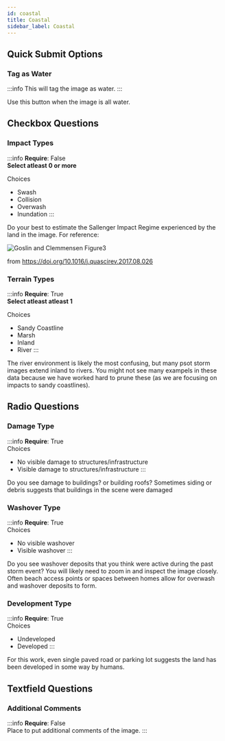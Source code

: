```yaml
---
id: coastal
title: Coastal
sidebar_label: Coastal
---
```


## Quick Submit Options

### Tag as Water

:::info
This will tag the image as water.
:::

Use this button when the image is all water.

## Checkbox Questions

### Impact Types

:::info
**Require**: False  
**Select atleast 0 or more**

Choices 
- Swash
- Collision
- Overwash
- Inundation
:::

Do your best to estimate the Sallenger Impact Regime experienced by the land in the image. For reference: 

![Goslin and Clemmensen Figure3](https://www.researchgate.net/profile/Jerome_Goslin2/publication/319954890/figure/fig3/AS:568850036662272@1512635825824/Schematic-illustrations-of-barrier-systems-under-the-four-storminess-regimes-of-Sallenger.png)

from https://doi.org/10.1016/j.quascirev.2017.08.026

### Terrain Types

:::info
**Require**: True  
**Select atleast atleast 1**

Choices 
- Sandy Coastline
- Marsh
- Inland
- River
:::

The river environment is likely the most confusing, but many psot storm images extend inland to rivers. You might not see many exampels in these data because we have worked hard to prune these (as we are focusing on impacts to sandy coastlines).

## Radio Questions

### Damage Type

:::info
**Require**: True  
Choices
- No visible damage to structures/infrastructure
- Visible damage to structures/infrastructure
:::

Do you see damage to buildings? or building roofs? Sometimes siding or debris suggests that buildings in the scene were damaged

### Washover Type

:::info
**Require**: True  
Choices
- No visible washover
- Visible washover
:::

Do you see washover deposits that you think were active during the past storm event? You will likely need to zoom in and inspect the image closely. Often beach access points or spaces between homes allow for overwash and washover deposits to form. 

### Development Type

:::info
**Require**: True  
Choices
- Undeveloped
- Developed
:::

For this work, even single paved road or parking lot suggests the land has been developed in some way by humans.

## Textfield Questions

### Additional Comments
:::info
**Require**: False  
Place to put additional comments of the image.
:::